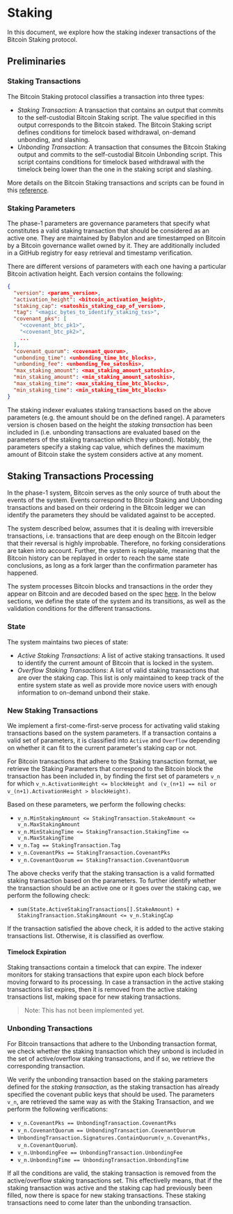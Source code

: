 # Staking

In this document, we explore how the staking indexer transactions of the
Bitcoin Staking protocol.

## Preliminaries

### Staking Transactions

The Bitcoin Staking protocol classifies a transaction into three types:
- *Staking Transaction*: A transaction that contains an output that commits to
  the self-custodial Bitcoin Staking script. The value specified in this output
  corresponds to the Bitcoin staked. The Bitcoin Staking script defines
  conditions for timelock based withdrawal, on-demand unbonding, and slashing.
- *Unbonding Transaction*: A transaction that consumes the Bitcoin Staking
  output and commits to the self-custodial Bitcoin Unbonding script. This
  script contains conditions for timelock based withdrawal with the timelock
  being lower than the one in the staking script and slashing.

More details on the Bitcoin Staking transactions and scripts can be found in
this [reference](https://github.com/babylonchain/babylon/blob/v0.8.5/docs/staking-script.md).

### Staking Parameters

The phase-1 parameters are governance parameters that specify what constitutes
a valid staking transaction that should be considered as an active one. They
are maintained by Babylon and are timestamped on Bitcoin by a Bitcoin
governance wallet owned by it. They are additionally included in a GitHub
registry for easy retrieval and timestamp verification.

There are different versions of parameters with each one having a particular
Bitcoin activation height. Each version contains the following:
```json
{
  "version": <params_version>,
  "activation_height": <bitcoin_activation_height>,
  "staking_cap": <satoshis_staking_cap_of_version>,
  "tag": "<magic_bytes_to_identify_staking_txs>",
  "covenant_pks": [
    "<covenant_btc_pk1>",
    "<covenant_btc_pk2>",
    ...
  ],
  "covenant_quorum": <covenant_quorum>,
  "unbonding_time": <unbonding_time_btc_blocks>,
  "unbonding_fee": <unbonding_fee_satoshis>,
  "max_staking_amount": <max_staking_amount_satoshis>,
  "min_staking_amount": <min_staking_amount_satoshis>,
  "max_staking_time": <max_staking_time_btc_blocks>,
  "min_staking_time": <min_staking_time_btc_blocks>
}
```

The staking indexer evaluates staking transactions based on the above
parameters (e.g. the amount should be on the defined range). A parameters
version is chosen based on the height the *staking transaction* has been
included in (i.e. unbonding transactions are evaluated based on the parameters
of the staking transaction which they unbond). Notably, the parameters specify
a staking cap value, which defines the maximum amount of Bitcoin stake the
system considers active at any moment.


## Staking Transactions Processing

In the phase-1 system, Bitcoin serves as the only source of truth about the
events of the system. Events correspond to Bitcoin Staking and Unbonding
transactions and based on their ordering in the Bitcoin ledger we
can identify the parameters they should be validated against to be accepted.

The system described below, assumes that it is dealing with irreversible
transactions, i.e. transactions that are deep enough on the Bitcoin ledger that
their reversal is highly improbable. Therefore, no forking considerations are
taken into account. Further, the system is replayable, meaning that the Bitcoin
history can be replayed in order to reach the same state conclusions,
as long as a fork larger than the confirmation parameter has happened.

The system processes Bitcoin blocks and transactions in the order they appear
on Bitcoin and are decoded based on the spec [here](/doc/extract_tx_data.md).
In the below sections,
we define the state of the system and its transitions,
as well as the validation conditions for the different transactions.

### State

The system maintains two pieces of state:
- *Active Staking Transactions*: A list of active staking transactions. It used
  to identify the current amount of Bitcoin that is locked in the system.
- *Overflow Staking Transactions*: A list of valid staking transactions that
  are over the staking cap. This list is only maintained to keep track of the
  entire system state as well as provide more novice users with enough
  information to on-demand unbond their stake.

### New Staking Transactions

We implement a first-come-first-serve process for activating
valid staking transactions based on the system parameters. If a transaction
contains a valid set of parameters, it is classified into `Active` and
`Overflow` depending on whether it can fit to the current parameter's staking
cap or not.

For Bitcoin transactions that adhere to the Staking transaction format,
we retrieve the Staking Parameters that correspond to the Bitcoin block the
transaction has been included in, by finding the first set of parameters `v_n`
for which `v_n.ActivationHeight <= blockHeight and
(v_(n+1) == nil or v_(n+1).ActivationHeight > blockHeight)`.

Based on these parameters, we perform the following checks:
- `v_n.MinStakingAmount <= StakingTransaction.StakeAmount <=
  v_n.MaxStakingAmount`
- `v_n.MinStakingTime <= StakingTransaction.StakingTime <=
  v_n.MaxStakingTime`
- `v_n.Tag == StakingTransaction.Tag`
- `v_n.CovenantPks == StakingTransaction.CovenantPks`
- `v_n.CovenantQuorum == StakingTransaction.CovenantQuorum`

The above checks verify that the staking transaction is a valid formatted
staking transaction based on the parameters. To further identify whether the
transaction should be an active one or it goes over the staking cap, we perform
the following check:
- `sum(State.ActiveStakingTransactions[].StakeAmount) +
  StakingTransaction.StakingAmount <= v_n.StakingCap`

If the transaction satisfied the above check, it is added to the active staking
transactions list. Otherwise, it is classified as overflow.

#### Timelock Expiration

Staking transactions contain a timelock that can expire. The indexer monitors
for staking transactions that expire upon each block before moving forward to
its processing. In case a transaction in the active staking transactions list
expires, then it is removed from the active staking transactions list, making
space for new staking transactions.

> Note: This has not been implemented yet.

### Unbonding Transactions

For Bitcoin transactions that adhere to the Unbonding transaction format,
we check whether the staking transaction which they unbond is included in the
set of active/overflow staking transactions, and if so,
we retrieve the corresponding transaction. 

We verify the unbonding transaction based on the staking parameters defined for
the *staking transaction*, as the staking transaction has already specified the
covenant public keys that should be used. The parameters `v_n`, are retrieved the same
way as with the Staking Transaction, and we perform the following
verifications:
- `v_n.CovenantPks == UnbondingTransaction.CovenantPks`
- `v_n.CovenantQuorum == UnbondingTransaction.CovenantQuorum`
- `UnbondingTransaction.Signatures.ContainQuorum(v_n.CovenantPks,
  v_n.CovenantQuorum`).
- `v_n.UnbondingFee == UnbondingTransaction.UnbondingFee`
- `v_n.UnbondingTime == UnbondingTransaction.UnbondingTime`

If all the conditions are valid, the staking transaction is removed from the
active/overflow staking transactions set. This effectivelly means,
that if the staking transaction was active and the staking cap
had previously been filled, now there is space for new staking transactions.
These staking transactions need to come later than the unbonding transaction.
